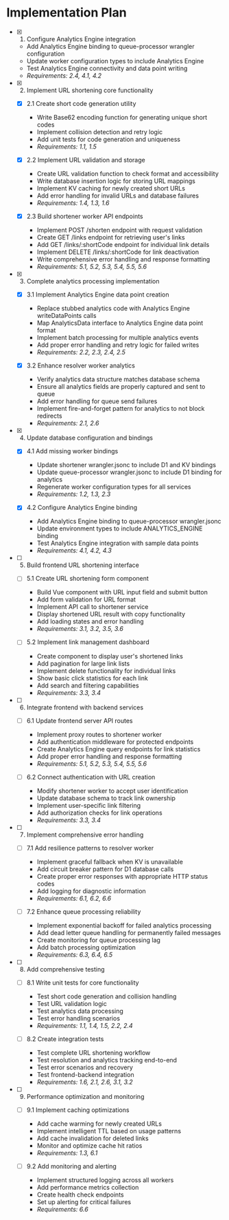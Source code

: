 # Implementation Plan

- [x] 1. Configure Analytics Engine integration
  - Add Analytics Engine binding to queue-processor wrangler configuration
  - Update worker configuration types to include Analytics Engine
  - Test Analytics Engine connectivity and data point writing
  - _Requirements: 2.4, 4.1, 4.2_

- [x] 2. Implement URL shortening core functionality
  - [x] 2.1 Create short code generation utility
    - Write Base62 encoding function for generating unique short codes
    - Implement collision detection and retry logic
    - Add unit tests for code generation and uniqueness
    - _Requirements: 1.1, 1.5_

  - [x] 2.2 Implement URL validation and storage
    - Create URL validation function to check format and accessibility
    - Write database insertion logic for storing URL mappings
    - Implement KV caching for newly created short URLs
    - Add error handling for invalid URLs and database failures
    - _Requirements: 1.4, 1.3, 1.6_

  - [x] 2.3 Build shortener worker API endpoints
    - Implement POST /shorten endpoint with request validation
    - Create GET /links endpoint for retrieving user's links
    - Add GET /links/:shortCode endpoint for individual link details
    - Implement DELETE /links/:shortCode for link deactivation
    - Write comprehensive error handling and response formatting
    - _Requirements: 5.1, 5.2, 5.3, 5.4, 5.5, 5.6_

- [x] 3. Complete analytics processing implementation
  - [x] 3.1 Implement Analytics Engine data point creation
    - Replace stubbed analytics code with Analytics Engine writeDataPoints calls
    - Map AnalyticsData interface to Analytics Engine data point format
    - Implement batch processing for multiple analytics events
    - Add proper error handling and retry logic for failed writes
    - _Requirements: 2.2, 2.3, 2.4, 2.5_

  - [x] 3.2 Enhance resolver worker analytics
    - Verify analytics data structure matches database schema
    - Ensure all analytics fields are properly captured and sent to queue
    - Add error handling for queue send failures
    - Implement fire-and-forget pattern for analytics to not block redirects
    - _Requirements: 2.1, 2.6_

- [x] 4. Update database configuration and bindings
  - [x] 4.1 Add missing worker bindings
    - Update shortener wrangler.jsonc to include D1 and KV bindings
    - Update queue-processor wrangler.jsonc to include D1 binding for analytics
    - Regenerate worker configuration types for all services
    - _Requirements: 1.2, 1.3, 2.3_

  - [x] 4.2 Configure Analytics Engine binding
    - Add Analytics Engine binding to queue-processor wrangler.jsonc
    - Update environment types to include ANALYTICS_ENGINE binding
    - Test Analytics Engine integration with sample data points
    - _Requirements: 4.1, 4.2, 4.3_

- [ ] 5. Build frontend URL shortening interface
  - [ ] 5.1 Create URL shortening form component
    - Build Vue component with URL input field and submit button
    - Add form validation for URL format
    - Implement API call to shortener service
    - Display shortened URL result with copy functionality
    - Add loading states and error handling
    - _Requirements: 3.1, 3.2, 3.5, 3.6_

  - [ ] 5.2 Implement link management dashboard
    - Create component to display user's shortened links
    - Add pagination for large link lists
    - Implement delete functionality for individual links
    - Show basic click statistics for each link
    - Add search and filtering capabilities
    - _Requirements: 3.3, 3.4_

- [ ] 6. Integrate frontend with backend services
  - [ ] 6.1 Update frontend server API routes
    - Implement proxy routes to shortener worker
    - Add authentication middleware for protected endpoints
    - Create Analytics Engine query endpoints for link statistics
    - Add proper error handling and response formatting
    - _Requirements: 5.1, 5.2, 5.3, 5.4, 5.5, 5.6_

  - [ ] 6.2 Connect authentication with URL creation
    - Modify shortener worker to accept user identification
    - Update database schema to track link ownership
    - Implement user-specific link filtering
    - Add authorization checks for link operations
    - _Requirements: 3.3, 3.4_

- [ ] 7. Implement comprehensive error handling
  - [ ] 7.1 Add resilience patterns to resolver worker
    - Implement graceful fallback when KV is unavailable
    - Add circuit breaker pattern for D1 database calls
    - Create proper error responses with appropriate HTTP status codes
    - Add logging for diagnostic information
    - _Requirements: 6.1, 6.2, 6.6_

  - [ ] 7.2 Enhance queue processing reliability
    - Implement exponential backoff for failed analytics processing
    - Add dead letter queue handling for permanently failed messages
    - Create monitoring for queue processing lag
    - Add batch processing optimization
    - _Requirements: 6.3, 6.4, 6.5_

- [ ] 8. Add comprehensive testing
  - [ ] 8.1 Write unit tests for core functionality
    - Test short code generation and collision handling
    - Test URL validation logic
    - Test analytics data processing
    - Test error handling scenarios
    - _Requirements: 1.1, 1.4, 1.5, 2.2, 2.4_

  - [ ] 8.2 Create integration tests
    - Test complete URL shortening workflow
    - Test resolution and analytics tracking end-to-end
    - Test error scenarios and recovery
    - Test frontend-backend integration
    - _Requirements: 1.6, 2.1, 2.6, 3.1, 3.2_

- [ ] 9. Performance optimization and monitoring
  - [ ] 9.1 Implement caching optimizations
    - Add cache warming for newly created URLs
    - Implement intelligent TTL based on usage patterns
    - Add cache invalidation for deleted links
    - Monitor and optimize cache hit ratios
    - _Requirements: 1.3, 6.1_

  - [ ] 9.2 Add monitoring and alerting
    - Implement structured logging across all workers
    - Add performance metrics collection
    - Create health check endpoints
    - Set up alerting for critical failures
    - _Requirements: 6.6_